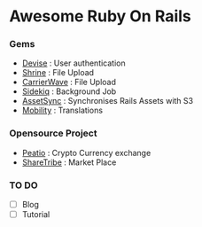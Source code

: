 # Awesome Ruby On Rails

### Gems
- [Devise](https://github.com/plataformatec/devise) : User authentication
- [Shrine](https://github.com/shrinerb/shrine) : File Upload
- [CarrierWave](https://github.com/carrierwaveuploader/carrierwave) : File Upload
- [Sidekiq](https://github.com/mperham/sidekiq) : Background Job
- [AssetSync](https://github.com/AssetSync/asset_sync) : Synchronises Rails Assets with S3
- [Mobility](https://github.com/shioyama/mobility) : Translations


### Opensource Project
- [Peatio](https://github.com/peatio/peatio) : Crypto Currency exchange
- [ShareTribe](https://github.com/sharetribe/sharetribe) : Market Place

### TO DO
- [ ] Blog
- [ ] Tutorial
